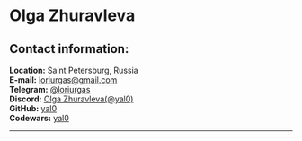 
# Olga Zhuravleva
<!-- --- -->
## Contact information:

**Location:** Saint Petersburg, Russia  
**E-mail:** [loriurgas@gmail.com](mailto:loriurgas@gmail.com)  
**Telegram:** [@loriurgas](https://t.me/loriurgas)  
**Discord:** [Olga Zhuravleva(@yal0)](https://discordapp.com/users/847142556139388968/)  
**GitHub:** [yal0](https://github.com/yal0/)  
**Codewars:** [yal0](https://www.codewars.com/users/yal0)

---

